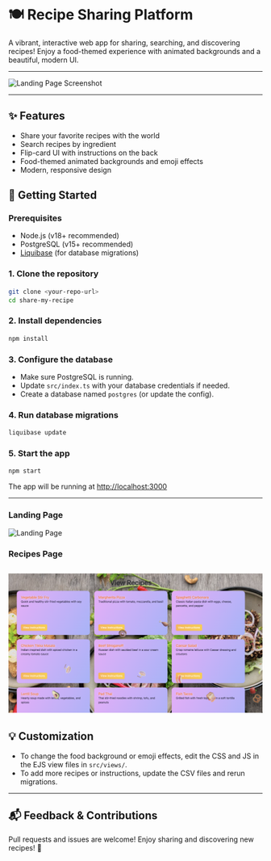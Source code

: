 # 🍽️ Recipe Sharing Platform

A vibrant, interactive web app for sharing, searching, and discovering recipes! Enjoy a food-themed experience with animated backgrounds and a beautiful, modern UI.

---

![Landing Page Screenshot](docs/landing-page-screenshot.png)

---

## ✨ Features
- Share your favorite recipes with the world
- Search recipes by ingredient
- Flip-card UI with instructions on the back
- Food-themed animated backgrounds and emoji effects
- Modern, responsive design

## 🚀 Getting Started

### Prerequisites
- Node.js (v18+ recommended)
- PostgreSQL (v15+ recommended)
- [Liquibase](https://www.liquibase.org/) (for database migrations)

### 1. Clone the repository
```bash
git clone <your-repo-url>
cd share-my-recipe
```

### 2. Install dependencies
```bash
npm install
```

### 3. Configure the database
- Make sure PostgreSQL is running.
- Update `src/index.ts` with your database credentials if needed.
- Create a database named `postgres` (or update the config).

### 4. Run database migrations
```bash
liquibase update
```

### 5. Start the app
```bash
npm start
```

The app will be running at [http://localhost:3000](http://localhost:3000)

---

### Landing Page
![Landing Page](docs/landing-page-screenshot.png)

### Recipes Page
![Recipes Page](docs/recipes-page-screenshot.png)
---

## 💡 Customization
- To change the food background or emoji effects, edit the CSS and JS in the EJS view files in `src/views/`.
- To add more recipes or instructions, update the CSV files and rerun migrations.

---

## 📬 Feedback & Contributions
Pull requests and issues are welcome! Enjoy sharing and discovering new recipes! 🍲
